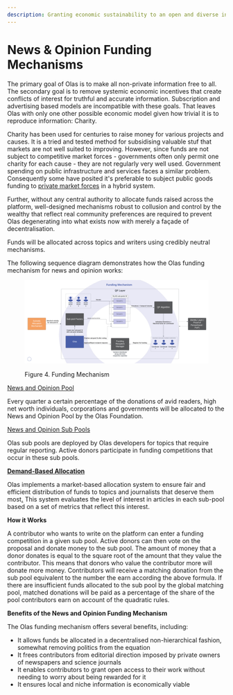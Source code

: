 ```yaml
---
description: Granting economic sustainability to an open and diverse information industry
---
```


# News & Opinion Funding Mechanisms

The primary goal of Olas is to make all non-private information free to all. The secondary goal is to remove systemic economic incentives that create conflicts of interest for truthful and accurate information. Subscription and advertising based models are incompatible with these goals. That leaves Olas with only one other possible economic model given how trivial it is to reproduce information: Charity.&#x20;

Charity has been used for centuries to raise money for various projects and causes. It is a tried and tested method for subsidising valuable stuf that markets are not well suited to improving. However, since funds are not subject to competitive market forces - governments often only permit one charity for each cause - they are not regularly very well used. Government spending on public infrastructure and services faces a similar problem. Consequently some have posited it's preferable to subject public goods funding to [private market forces](https://www.brookings.edu/books/private-markets-for-public-goods/) in a hybrid system. &#x20;

Further, without any central authority to allocate funds raised across the platform, well-designed mechanisms robust to collusion and control by the wealthy that reflect real community preferences are required to prevent Olas degenerating into what exists now with merely a façade of decentralisation.&#x20;

Funds will be allocated across topics and writers using credibly neutral mechanisms.&#x20;

The following sequence diagram demonstrates how the Olas funding mechanism for news and opinion works:

<figure><img src="../../.gitbook/assets/Funding Mechanism.png" alt=""><figcaption><p>Figure 4. Funding Mechanism</p></figcaption></figure>

[News and Opinion Pool](../sub-pools.md)

Every quarter a certain percentage of the donations of avid readers, high net worth individuals, corporations and governments will be allocated to the News and Opinion Pool by the Olas Foundation.&#x20;

[News and Opinion Sub Pools](../sub-pools.md)

Olas sub pools are deployed by Olas developers for topics that require regular reporting. Active donors participate in funding competitions that occur in these sub pools.&#x20;

[**Demand-Based Allocation**](subsidy-allocation-mechanism.md)

Olas implements a market-based allocation system to ensure fair and efficient distribution of funds to topics and journalists that deserve them most[.](subsidy-allocation-mechanism.md) This system evaluates the level of interest in articles in each sub-pool based on a set of metrics that reflect this interest.     &#x20;

**How it Works**

A contributor who wants to write on the platform can enter a funding competition in a given sub pool. Active donors can then vote on the proposal and donate money to the sub pool. The amount of money that a donor donates is equal to the square root of the amount that they value the contributor. This means that donors who value the contributor more will donate more money. Contributors will receive a matching donation from the sub pool equivalent to the number the earn according the above formula. If there are insufficient funds allocated to the sub pool by the global matching pool, matched donations will be paid as a percentage of the share of the pool contributors earn on account of the quadratic rules. &#x20;

**Benefits of the News and Opinion Funding Mechanism**

The Olas funding mechanism offers several benefits, including:

* It allows funds be allocated in a decentralised non-hierarchical fashion, somewhat removing politics from the equation
* It frees contributors from editorial direction imposed by private owners of newspapers and science journals
* It enables contributors to grant open access to their work without needing to worry about being rewarded for it&#x20;
* It ensures local and niche information is economically viable&#x20;



